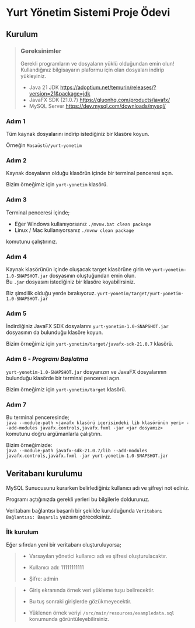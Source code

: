 # Yurt Yönetim Sistemi Proje Ödevi

## Kurulum
>### Gereksinimler
> Gerekli programların ve dosyaların yüklü olduğundan emin olun!
> Kullandığınız bilgisayarın plaformu için olan dosyaları indirip yükleyiniz.
>- Java 21 JDK https://adoptium.net/temurin/releases/?version=21&package=jdk
>- JavaFX SDK (21.0.7) https://gluonhq.com/products/javafx/
>- MySQL Server https://dev.mysql.com/downloads/mysql/

### Adım 1
Tüm kaynak dosyalarını indirip istediğiniz bir klasöre koyun.

Örneğin `Masaüstü/yurt-yonetim`

### Adım 2
Kaynak dosyaların olduğu klasörün içinde bir terminal penceresi açın.

Bizim örneğimiz için `yurt-yonetim` klasörü.
### Adım 3
Terminal penceresi içinde;
- Eğer Windows kullanıyorsanız `./mvnw.bat clean package`
- Linux / Mac kullanıyorsanız  `./mvnw clean package`

komutunu çalıştırınız.

### Adım 4

Kaynak klasörünün içinde oluşacak target klasörüne girin ve `yurt-yonetim-1.0-SNAPSHOT.jar` dosyasının oluştuğundan emin olun.  
Bu `.jar` dosyasını istediğiniz bir klasöre koyabilirsiniz.

Biz şimdilik olduğu yerde bırakıyoruz. `yurt-yonetim/target/yurt-yonetim-1.0-SNAPSHOT.jar`

### Adım 5
İndirdiğiniz JavaFX SDK dosyalarını `yurt-yonetim-1.0-SNAPSHOT.jar` dosyasının da bulunduğu klasöre koyun.

Bizim örneğimiz için `yurt-yonetim/target/javafx-sdk-21.0.7` klasörü.

### Adım 6 - *Programı Başlatma*

`yurt-yonetim-1.0-SNAPSHOT.jar` dosyanızın ve JavaFX dosyalarının bulunduğu klasörde bir terminal penceresi açın.

Bizim örneğimiz için `yurt-yonetim/target` klasörü.

### Adım 7
Bu terminal penceresinde;  
`java --module-path <javafx klasörü içerisindeki lib klasörünün yeri> --add-modules javafx.controls,javafx.fxml -jar <jar dosyamız>`  
komutunu doğru argümanlarla çalıştırın.

Bizim örneğimizde:  
`java --module-path javafx-sdk-21.0.7/lib --add-modules javafx.controls,javafx.fxml -jar yurt-yonetim-1.0-SNAPSHOT.jar`

## Veritabanı kurulumu
MySQL Sunucusunu kurarken belirlediğiniz kullanıcı adı ve şifreyi not ediniz.

Programı açtığınızda gerekli yerleri bu bilgilerle doldurunuz.

Veritabanı bağlantısı başarılı bir şekilde kurulduğunda `Veritabanı Bağlantısı: Başarılı` yazısını göreceksiniz.

### İlk kurulum  

Eğer sıfırdan yeni bir veritabanı oluşturuluyorsa;  

>- Varsayılan yönetici kullanıcı adı ve şifresi oluşturulacaktır.
>
>  - Kullanıcı adı: 11111111111
>  - Şifre: admin

>- Giriş ekranında örnek veri yükleme tuşu belirecektir.
>
>  - Bu tuş sonraki girişlerde gözükmeyecektir.
>  - Yüklenen örnek veriyi `/src/main/resources/exampledata.sql` konumunda görüntüleyebilirsiniz.


